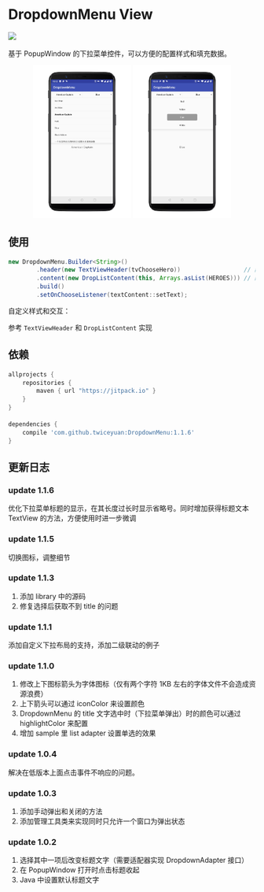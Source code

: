 # DropdownMenu View 
[![](https://jitpack.io/v/twiceyuan/DropdownMenu.svg)](https://jitpack.io/#twiceyuan/DropdownMenu)

基于 PopupWindow 的下拉菜单控件，可以方便的配置样式和填充数据。

<p align="center">
    <img src="art/screenshot1.png" alt="screenshot" style="width: 200px;"/>
    <img src="art/screenshot2.png" alt="screenshot" style="width: 200px;"/>
</p>

## 使用

```java
new DropdownMenu.Builder<String>()
        .header(new TextViewHeader(tvChooseHero))                  // 默认头部交互
        .content(new DropListContent(this, Arrays.asList(HEROES))) // 默认菜单样式
        .build()
        .setOnChooseListener(textContent::setText);
```

自定义样式和交互：

参考 `TextViewHeader` 和 `DropListContent` 实现

## 依赖

```groovy
allprojects {
    repositories {
        maven { url "https://jitpack.io" }
    }
}

dependencies {
    compile 'com.github.twiceyuan:DropdownMenu:1.1.6'
}
```

## 更新日志

### update 1.1.6

优化下拉菜单标题的显示，在其长度过长时显示省略号。同时增加获得标题文本 TextView 的方法，方便使用时进一步微调

### update 1.1.5

切换图标，调整细节

### update 1.1.3

1. 添加 library 中的源码
2. 修复选择后获取不到 title 的问题

### update 1.1.1

添加自定义下拉布局的支持，添加二级联动的例子

### update 1.1.0

1. 修改上下图标箭头为字体图标（仅有两个字符 1KB 左右的字体文件不会造成资源浪费）
2. 上下箭头可以通过 iconColor 来设置颜色
3. DropdownMenu 的 title 文字选中时（下拉菜单弹出）时的颜色可以通过 highlightColor 来配置
4. 增加 sample 里 list adapter 设置单选的效果

### update 1.0.4

解决在低版本上面点击事件不响应的问题。

### update 1.0.3

1. 添加手动弹出和关闭的方法
2. 添加管理工具类来实现同时只允许一个窗口为弹出状态

### update 1.0.2

1. 选择其中一项后改变标题文字（需要适配器实现 DropdownAdapter 接口）
2. 在 PopupWindow 打开时点击标题收起
3. Java 中设置默认标题文字

